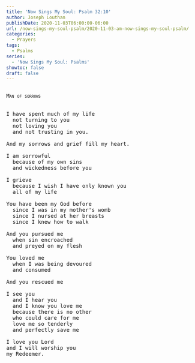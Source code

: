 ```yaml
---
title: 'Now Sings My Soul: Psalm 32:10'
author: Joseph Louthan
publishDate: 2020-11-03T06:00:00-06:00
url: /now-sings-my-soul-psalm/2020-11-03-am-now-sings-my-soul-psalm/
categories:
  - Prayers
tags:
  - Psalms
series:
  - 'Now Sings My Soul: Psalms'
showtoc: false
draft: false
---
```

<pre>
<div style="font-variant: small-caps;">
Man of sorrows
</div>
&nbsp;
I have spent much of my life
  not turning to you
  not loving you
  and not trusting in you.

And my sorrows and grief fill my heart.

I am sorrowful
  because of my own sins
  and wickedness before you

I grieve
  because I wish I have only known you
  all of my life

You have been my God before
  since I was in my mother's womb
  since I nursed at her breasts
  since I knew how to walk

And you pursued me
  when sin encroached
  and preyed on my flesh

You loved me
  when I was being devoured
  and consumed

And you rescued me

I see you
  and I hear you
  and I know you love me
  because there is no other
  who could care for me
  love me so tenderly
  and perfectly save me

I love you Lord
and I will worship you
my Redeemer.
</pre>
